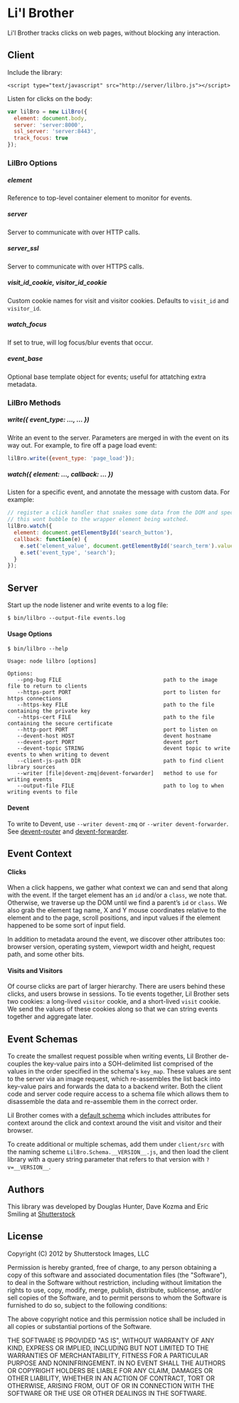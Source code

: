 # Li'l Brother

Li'l Brother tracks clicks on web pages, without blocking any interaction.

## Client

Include the library:
```
<script type="text/javascript" src="http://server/lilbro.js"></script>
```

Listen for clicks on the body:
```javascript
var lilBro = new LilBro({
  element: document.body,
  server: 'server:8000',
  ssl_server: 'server:8443',
  track_focus: true
});
```
### LilBro Options

##### element

Reference to top-level container element to monitor for events. 

##### server

Server to communicate with over HTTP calls.

##### server_ssl

Server to communicate with over HTTPS calls.

##### visit_id_cookie, visitor_id_cookie

Custom cookie names for visit and visitor cookies. Defaults to `visit_id` and `visitor_id`. 

##### watch_focus

If set to true, will log focus/blur events that occur.

##### event_base

Optional base template object for events; useful for attatching extra metadata.

### LilBro Methods

##### write({ event_type: ..., ... }) 

Write an event to the server.  Parameters are merged in with the event on its way out.  For example, to fire off a page load event:

```javascript
lilBro.write({event_type: 'page_load'});
```

##### watch({ element: ..., callback: ... })

Listen for a specific event, and annotate the message with custom data.  For example:

```javascript
// register a click handler that snakes some data from the DOM and specifies the the event type.
// this wont bubble to the wrapper element being watched.
lilBro.watch({
  element: document.getElementById('search_button'),
  callback: function(e) {
    e.set('element_value', document.getElementById('search_term').value);
    e.set('event_type', 'search');
  }
});
```

## Server

Start up the node listener and write events to a log file:

```
$ bin/lilbro --output-file events.log
```

#### Usage Options

```
$ bin/lilbro --help

Usage: node lilbro [options]

Options:
   --png-bug FILE                                path to the image file to return to clients
   --https-port PORT                             port to listen for https connections
   --https-key FILE                              path to the file containing the private key
   --https-cert FILE                             path to the file containing the secure certificate
   --http-port PORT                              port to listen on
   --devent-host HOST                            devent hostname
   --devent-port PORT                            devent port
   --devent-topic STRING                         devent topic to write events to when writing to devent
   --client-js-path DIR                          path to find client library sources
   --writer [file|devent-zmq|devent-forwarder]   method to use for writing events
   --output-file FILE                            path to log to when writing events to file

```

#### Devent

To write to Devent, use `--writer devent-zmq` or `--writer devent-forwarder`.  See [devent-router](https://github.com/shutterstock/devent-router) and [devent-forwarder](https://github.com/shutterstock/devent-forwarder).

## Event Context

#### Clicks

When a click happens, we gather what context we can and send that along with the event.  If the target element has an `id` and/or a `class`, we note that.  Otherwise, we traverse up the DOM until we find a parent’s `id` or `class`.  We also grab the element tag name, X and Y mouse coordinates relative to the element and to the page, scroll positions, and input values if the element happened to be some sort of input field.

In addition to metadata around the event, we discover other attributes too: browser version, operating system, viewport width and height, request path, and some other bits.

#### Visits and Visitors

Of course clicks are part of larger hierarchy.  There are users behind these clicks, and users browse in sessions.  To tie events together, Lil Brother sets two cookies: a long-lived `visitor` cookie, and a short-lived `visit` cookie.  We send the values of these cookies along so that we can string events together and aggregate later.

## Event Schemas

To create the smallest request possible when writing events, Lil Brother de-couples the key-value pairs into a SOH-delimited list comprised of the values in the order specified in the schema's `key_map`. These values are sent to the server via an image request, which re-assembles the list back into key-value pairs and forwards the data to a backend writer.  Both the client code and server code require access to a schema file which allows them to disassemble the data and re-assemble them in the correct order.

Lil Brother comes with a [default schema](client/src/LilBro.Schema.js) which includes attributes for context around the click and context around the visit and visitor and their browser.  

To create additional or multiple schemas, add them under `client/src` with the naming scheme `LilBro.Schema.__VERSION__.js`, and then load the client library with a query string parameter that refers to that version with `?v=__VERSION__`.

## Authors

This library was developed by Douglas Hunter, Dave Kozma and Eric Smiling at [Shutterstock](http://www.shutterstock.com)

## License

Copyright (C) 2012 by Shutterstock Images, LLC

Permission is hereby granted, free of charge, to any person obtaining a copy of this software and associated documentation files (the "Software"), to deal in the Software without restriction, including without limitation the rights to use, copy, modify, merge, publish, distribute, sublicense, and/or sell copies of the Software, and to permit persons to whom the Software is furnished to do so, subject to the following conditions:

The above copyright notice and this permission notice shall be included in all copies or substantial portions of the Software.

THE SOFTWARE IS PROVIDED "AS IS", WITHOUT WARRANTY OF ANY KIND, EXPRESS OR IMPLIED, INCLUDING BUT NOT LIMITED TO THE WARRANTIES OF MERCHANTABILITY, FITNESS FOR A PARTICULAR PURPOSE AND NONINFRINGEMENT. IN NO EVENT SHALL THE AUTHORS OR COPYRIGHT HOLDERS BE LIABLE FOR ANY CLAIM, DAMAGES OR OTHER LIABILITY, WHETHER IN AN ACTION OF CONTRACT, TORT OR OTHERWISE, ARISING FROM, OUT OF OR IN CONNECTION WITH THE SOFTWARE OR THE USE OR OTHER DEALINGS IN THE SOFTWARE.
